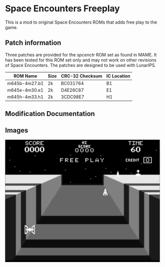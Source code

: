 # Space Encounters Freeplay
This is a mod to original Space Encounters ROMs that adds free play to the game. 

## Patch information
Three patches are provided for the *spcenctr* ROM set as found in MAME. It has been tested for this ROM set only and may not work on other revisions of Space Encounters. The patches are designed to be used with LunarIPS.


| **ROM Name**  | **Size** | **CRC-32 Checksum** | **IC Location** |
|---------------|----------|---------------------|-----------------|
| m645b-4m27.b1 |    2k    |       BC031764      |        B1       |
| m645e-4m30.e1 |    2k    |       D4E26C87      |        E1       |
| m645h-4m33.h1 |    2k    |       3CDC98E7      |        H1       |

## Modification Documentation


## Images
![Freeplay](Images/SEFreeplayScreenshot.png)